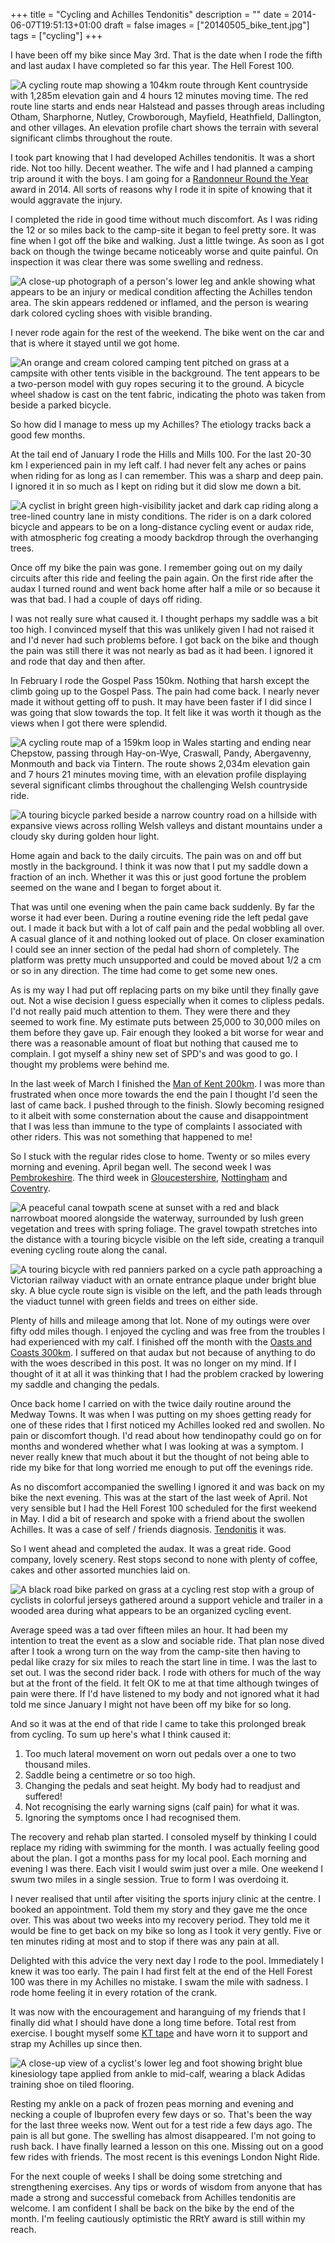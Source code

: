 +++
title = "Cycling and Achilles Tendonitis"
description = ""
date = 2014-06-07T19:51:13+01:00
draft = false
images = ["20140505_bike_tent.jpg"]
tags = ["cycling"]
+++


I have been off my bike since May 3rd. That is the date when I rode the fifth and last audax I have completed so far this year. The Hell Forest 100. 

![A cycling route map showing a 104km route through Kent countryside with 1,285m elevation gain and 4 hours 12 minutes moving time. The red route line starts and ends near Halstead and passes through areas including Otham, Sharphorne, Nutley, Crowborough, Mayfield, Heathfield, Dallington, and other villages. An elevation profile chart shows the terrain with several significant climbs throughout the route.](20140503_Hell_Forest_100.jpg "audax: Hell Forest 100")

I took part knowing that I had developed Achilles tendonitis. It was a short ride. Not too hilly. Decent weather. The wife and I had planned a camping trip around it with the boys. I am going for a [Randonneur Round the Year](https://www.audax.uk/awards-pages/randonneur-round-the-year/) award in 2014. All sorts of reasons why I rode it in spite of knowing that it would aggravate the injury.

I completed the ride in good time without much discomfort. As I was riding the 12 or so miles back to the camp-site it began to feel pretty sore. It was fine when I got off the bike and walking. Just a little twinge. As soon as I got back on though the twinge became noticeably worse and quite painful. On inspection it was clear there was some swelling and redness.

![A close-up photograph of a person's lower leg and ankle showing what appears to be an injury or medical condition affecting the Achilles tendon area. The skin appears reddened or inflamed, and the person is wearing dark colored cycling shoes with visible branding.](20140504_achillies.jpg "Reddened and Inflamed")

I never rode again for the rest of the weekend. The bike went on the car and that is where it stayed until we got home.

![An orange and cream colored camping tent pitched on grass at a campsite with other tents visible in the background. The tent appears to be a two-person model with guy ropes securing it to the ground. A bicycle wheel shadow is cast on the tent fabric, indicating the photo was taken from beside a parked bicycle.](20140505_bike_tent.jpg "Shadow Self")

So how did I manage to mess up my Achilles? The etiology tracks back a good few months.

At the tail end of January I rode the Hills and Mills 100. For the last 20-30 km I experienced pain in my left calf. I had never felt any aches or pains when riding for as long as I can remember. This was a sharp and deep pain. I ignored it in so much as I kept on riding but it did slow me down a bit.

![A cyclist in bright green high-visibility jacket and dark cap riding along a tree-lined country lane in misty conditions. The rider is on a dark colored bicycle and appears to be on a long-distance cycling event or audax ride, with atmospheric fog creating a moody backdrop through the overhanging trees.](Hills-and-Mills.jpg "audax: Hills and Mills")

Once off my bike the pain was gone. I remember going out on my daily circuits after this ride and feeling the pain again. On the first ride after the audax I turned round and went back home after half a mile or so because it was that bad. I had a couple of days off riding.

I was not really sure what caused it. I thought perhaps my saddle was a bit too high. I convinced myself that this was unlikely given I had not raised it and I'd never had such problems before. I got back on the bike and though the pain was still there it was not nearly as bad as it had been. I ignored it and rode that day and then after.

In February I rode the Gospel Pass 150km. Nothing that harsh except the climb going up to the Gospel Pass. The pain had come back. I nearly never made it without getting off to push. It may have been faster if I did since I was going that slow towards the top. It felt like it was worth it though as the views when I got there were splendid.

![A cycling route map of a 159km loop in Wales starting and ending near Chepstow, passing through Hay-on-Wye, Craswall, Pandy, Abergavenny, Monmouth and back via Tintern. The route shows 2,034m elevation gain and 7 hours 21 minutes moving time, with an elevation profile displaying several significant climbs throughout the challenging Welsh countryside ride.](20140222_gospel_pass.jpg)

![A touring bicycle parked beside a narrow country road on a hillside with expansive views across rolling Welsh valleys and distant mountains under a cloudy sky during golden hour light.](20140222_gospel_pass_view.jpg "Gospel Pass")

Home again and back to the daily circuits. The pain was on and off but mostly in the background. I think it was now that I put my saddle down a fraction of an inch. Whether it was this or just good fortune the problem seemed on the wane and I began to forget about it.

That was until one evening when the pain came back suddenly. By far the worse it had ever been. During a routine evening ride the left pedal gave out. I made it back but with a lot of calf pain and the pedal wobbling all over. A casual glance of it and nothing looked out of place. On closer examination I could see an inner section of the pedal had shorn of completely. The platform was pretty much unsupported and could be moved about 1/2 a cm or so in any direction. The time had come to get some new ones.

As is my way I had put off replacing parts on my bike until they finally gave out. Not a wise decision I guess especially when it comes to clipless pedals. I'd not really paid much attention to them. They were there and they seemed to work fine. My estimate puts between 25,000 to 30,000 miles on them before they gave up. Fair enough they looked a bit worse for wear and there was a reasonable amount of float but nothing that caused me to complain. I got myself a shiny new set of SPD's and was good to go. I thought my problems were behind me.

In the last week of March I finished the [Man of Kent 200km](https://www.bongotwisty.blog/audax-man-of-kent-200k-2014/). I was more than frustrated when once more towards the end the pain I thought I'd seen the last of came back. I pushed through to the finish. Slowly becoming resigned to it albeit with some consternation about the cause and disappointment that I was less than immune to the type of complaints I associated with other riders. This was not something that happened to me!

So I stuck with the regular rides close to home. Twenty or so miles every morning and evening. April began well. The second week I was [Pembrokeshire](https://www.bongotwisty.blog/hills_and_valleys/). The third week in [Gloucestershire](https://ridewithgps.com/trips/21153319), [Nottingham](https://ridewithgps.com/trips/21153321) and [Coventry](https://ridewithgps.com/trips/21153322).

![A peaceful canal towpath scene at sunset with a red and black narrowboat moored alongside the waterway, surrounded by lush green vegetation and trees with spring foliage. The gravel towpath stretches into the distance with a touring bicycle visible on the left side, creating a tranquil evening cycling route along the canal.](20140414_covcanal_nunneaton.jpg "Coventry Canal near Nunneaton")

![A touring bicycle with red panniers parked on a cycle path approaching a Victorian railway viaduct with an ornate entrance plaque under bright blue sky. A blue cycle route sign is visible on the left, and the path leads through the viaduct tunnel with green fields and trees on either side.](20140413_stapenhill_viaduct.jpg "Stapenhill Viaduct, Burton upon Trent")

Plenty of hills and mileage among that lot. None of my outings were over fifty odd miles though. I enjoyed the cycling and was free from the troubles I had experienced with my calf. I finished off the month with the [Oasts and Coasts 300km](https://www.bongotwisty.blog/audax-oasts-and-coasts-300k/). I suffered on that audax but not because of anything to do with the woes described in this post. It was no longer on my mind. If I thought of it at all it was thinking that I had the problem cracked by lowering my saddle and changing the pedals.

Once back home I carried on with the twice daily routine around the Medway Towns. It was when I was putting on my shoes getting ready for one of these rides that I first noticed my Achilles looked red and swollen. No pain or discomfort though. I'd read about how tendinopathy could go on for months and wondered whether what I was looking at was a symptom. I never really knew that much about it but the thought of not being able to ride my bike for that long worried me enough to put off the evenings ride.

As no discomfort accompanied the swelling I ignored it and was back on my bike the next evening. This was at the start of the last week of April. Not very sensible but I had the Hell Forest 100 scheduled for the first weekend in May. I did a bit of research and spoke with a friend about the swollen Achilles. It was a case of self / friends diagnosis. [Tendonitis](https://www.nhs.uk/conditions/tendonitis/) it was.

So I went ahead and completed the audax. It was a great ride. Good company, lovely scenery. Rest stops second to none with plenty of coffee, cakes and other assorted munchies laid on.

![A black road bike parked on grass at a cycling rest stop with a group of cyclists in colorful jerseys gathered around a support vehicle and trailer in a wooded area during what appears to be an organized cycling event.](20140503_tricross.jpg "A control stop during the Hell Forest 100")

Average speed was a tad over fifteen miles an hour. It had been my intention to treat the event as a slow and sociable ride. That plan nose dived after I took a wrong turn on the way from the camp-site then having to pedal like crazy for six miles to reach the start line in time. I was the last to set out. I was the second rider back. I rode with others for much of the way but at the front of the field. It felt OK to me at that time although twinges of pain were there. If I'd have listened to my body and not ignored what it had told me since January I might not have been off my bike for so long.

And so it was at the end of that ride I came to take this prolonged break from cycling. To sum up here's what I think caused it:

1. Too much lateral movement on worn out pedals over a one to two thousand miles.
2. Saddle being a centimetre or so too high.
3. Changing the pedals and seat height. My body had to readjust and suffered!
4. Not recognising the early warning signs (calf pain) for what it was.
5. Ignoring the symptoms once I had recognised them.

The recovery and rehab plan started. I consoled myself by thinking I could replace my riding with swimming for the month. I was actually feeling good about the plan. I got a months pass for my local pool. Each morning and evening I was there. Each visit I would swim just over a mile. One weekend I swum two miles in a single session. True to form I was overdoing it.

I never realised that until after visiting the sports injury clinic at the centre. I booked an appointment. Told them my story and they gave me the once over. This was about two weeks into my recovery period. They told me it would be fine to get back on my bike so long as I took it very gently. Five or ten minutes riding at most and to stop if there was any pain at all.

Delighted with this advice the very next day I rode to the pool. Immediately I knew it was too early. The pain I had first felt at the end of the Hell Forest 100 was there in my Achilles no mistake. I swam the mile with sadness. I rode home feeling it in every rotation of the crank.

It was now with the encouragement and haranguing of my friends that I finally did what I should have done a long time before. Total rest from exercise. I bought myself some [KT tape](https://www.kttape.com/blogs/how-to-apply/achilles-tendonitis) and have worn it to support and strap my Achilles up since then.

![A close-up view of a cyclist's lower leg and foot showing bright blue kinesiology tape applied from ankle to mid-calf, wearing a black Adidas training shoe on tiled flooring.](20142520_taped.jpg "Kinesiology Tape")

Resting my ankle on a pack of frozen peas morning and evening and necking a couple of Ibuprofen every few days or so. That's been the way for the last three weeks now. Went out for a test ride a few days ago. The pain is all but gone. The swelling has almost disappeared. I'm not going to rush back. I have finally learned a lesson on this one. Missing out on a good few rides with friends. The most recent is this evenings London Night Ride.

For the next couple of weeks I shall be doing some stretching and strengthening exercises. Any tips or words of wisdom from anyone that has made a strong and successful comeback from Achilles tendonitis are welcome. I am confident I shall be back on the bike by the end of the month. I'm feeling cautiously optimistic the RRtY award is still within my reach.
